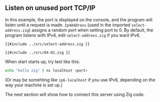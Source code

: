 ## Listen on unused port TCP/IP

In this example, the port is displayed on the console, and the program
will listen until a request is made. `Ip4Address` (used in the
imported `select-address.zig`) assigns a random port when setting port
to 0. By default, the program listens with IPv4, edit
`select-address.zig` if you want IPv6.

```zig
{{#include ../src/select-address.zig }}

{{#include ../src/04-01.zig }}
```

When start starts up, try test like this:

```bash
echo "hello zig" | nc localhost <port>
```

(Or may be somehting like `ip6-localhost` if you use IPv6, depending
on the way your machine is set up.)

The next section will show how to connect this server using Zig code.

